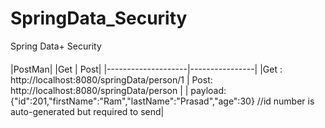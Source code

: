 # SpringData_Security
Spring Data+ Security

####
|PostMan|
|Get | Post|
|--------------------|----------------|
|Get :  http://localhost:8080/springData/person/1 |  Post:  http://localhost:8080/springData/person |
| payload: {"id":201,"firstName":"Ram","lastName":"Prasad","age":30} //id number is auto-generated but required to send|
